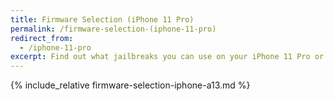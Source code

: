 ```yaml
---
title: Firmware Selection (iPhone 11 Pro)
permalink: /firmware-selection-(iphone-11-pro)
redirect_from:
  - /iphone-11-pro
excerpt: Find out what jailbreaks you can use on your iPhone 11 Pro or iPhone 11 Pro Max
---
```


{% include_relative firmware-selection-iphone-a13.md %}
